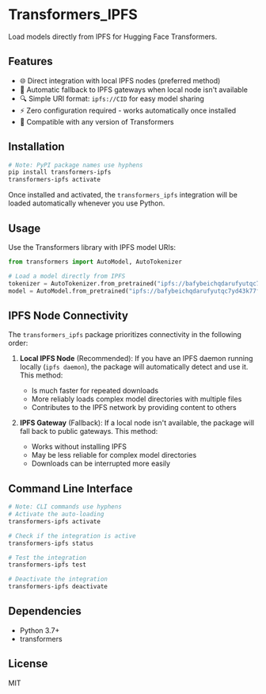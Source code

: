 # Transformers_IPFS

Load models directly from IPFS for Hugging Face Transformers.

## Features

- 🌐 Direct integration with local IPFS nodes (preferred method)
- 🔄 Automatic fallback to IPFS gateways when local node isn't available
- 🔍 Simple URI format: `ipfs://CID` for easy model sharing
- ⚡ Zero configuration required - works automatically once installed
- 🧩 Compatible with any version of Transformers

## Installation

```bash
# Note: PyPI package names use hyphens
pip install transformers-ipfs
transformers-ipfs activate
```

Once installed and activated, the `transformers_ipfs` integration will be loaded automatically whenever you use Python.

## Usage

Use the Transformers library with IPFS model URIs:

```python
from transformers import AutoModel, AutoTokenizer

# Load a model directly from IPFS
tokenizer = AutoTokenizer.from_pretrained("ipfs://bafybeichqdarufyutqc7yd43k77fkxbmeuhhetbihd3g32ghcqvijp6fxi")
model = AutoModel.from_pretrained("ipfs://bafybeichqdarufyutqc7yd43k77fkxbmeuhhetbihd3g32ghcqvijp6fxi")
```

## IPFS Node Connectivity

The `transformers_ipfs` package prioritizes connectivity in the following order:

1. **Local IPFS Node** (Recommended): If you have an IPFS daemon running locally (`ipfs daemon`),
   the package will automatically detect and use it. This method:

   - Is much faster for repeated downloads
   - More reliably loads complex model directories with multiple files
   - Contributes to the IPFS network by providing content to others

2. **IPFS Gateway** (Fallback): If a local node isn't available, the package will fall back to
   public gateways. This method:
   - Works without installing IPFS
   - May be less reliable for complex model directories
   - Downloads can be interrupted more easily

## Command Line Interface

```bash
# Note: CLI commands use hyphens
# Activate the auto-loading
transformers-ipfs activate

# Check if the integration is active
transformers-ipfs status

# Test the integration
transformers-ipfs test

# Deactivate the integration
transformers-ipfs deactivate
```

## Dependencies

- Python 3.7+
- transformers

## License

MIT
